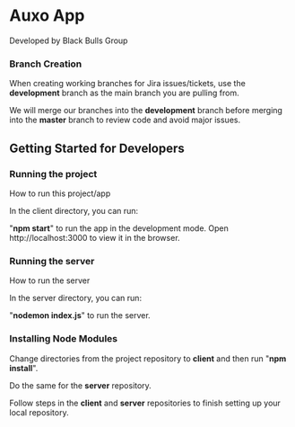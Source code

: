 # Auxo App

Developed by Black Bulls Group

### Branch Creation

When creating working branches for Jira issues/tickets, use the __development__ branch as the main branch you are pulling from.

We will merge our branches into the __development__ branch before merging into the __master__ branch to review code and avoid major issues.

## Getting Started for Developers

### Running the project

How to run this project/app

In the client directory, you can run:

"__npm start__" to run the app in the development mode.
Open http://localhost:3000 to view it in the browser.

### Running the server

How to run the server

In the server directory, you can run:

"__nodemon index.js__" to run the server.

### Installing Node Modules

Change directories from the project repository to __client__ and then run "__npm install__".

Do the same for the __server__ repository.

Follow steps in the __client__ and __server__ repositories to finish setting up your local repository.


